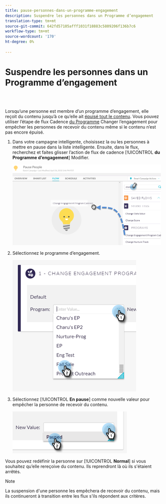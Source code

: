 ```yaml
---
title: pause-personnes-dans-un-programme-engagement
description: Suspendre les personnes dans un Programme d’engagement
translation-type: tm+mt
source-git-commit: 642fd57105afff1031f18883c5809206f136b7c6
workflow-type: tm+mt
source-wordcount: '170'
ht-degree: 0%

---
```



# Suspendre les personnes dans un Programme d’engagement

<br> 

Lorsqu’une personne est membre d’un programme d’engagement, elle reçoit du contenu jusqu’à ce qu’elle ait [épuisé tout le contenu](https://docs.marketo.com/display/DOCS/People+Who+Have+Exhausted+Content). Vous pouvez utiliser l’étape de flux Cadence [du Programme](https://docs.marketo.com/display/DOCS/Change+Engagement+Program+Cadence) Changer l’engagement pour empêcher les personnes de recevoir du contenu même si le contenu n’est pas encore épuisé.

1. Dans votre campagne intelligente, choisissez la ou les personnes à mettre en pause dans la liste intelligente. Ensuite, dans le flux, recherchez et faites glisser l’action de flux de cadence [!UICONTROL **du Programme d’engagement**] Modifier.

   ![Image un](/help/sky/assets/engagement-programs/pause-people-in-an-engagement-program/pause-people-in-an-engagement-program-1.png)

1. Sélectionnez le programme d’engagement.

   ![Image 2](/help/sky/assets/engagement-programs/pause-people-in-an-engagement-program/pause-people-in-an-engagement-program-2.png)

1. Sélectionnez [!UICONTROL **En pause**] comme nouvelle valeur pour empêcher la personne de recevoir du contenu.

   ![Image trois](/help/sky/assets/engagement-programs/pause-people-in-an-engagement-program/pause-people-in-an-engagement-program-3.png)

Vous pouvez redéfinir la personne sur [!UICONTROL **Normal**] si vous souhaitez qu’elle rereçoive du contenu. Ils reprendront là où ils s&#39;étaient arrêtés.

>[!NOTE]
>
>La suspension d&#39;une personne les empêchera de recevoir du contenu, mais ils continueront à transition entre les flux s&#39;ils répondent aux critères.
